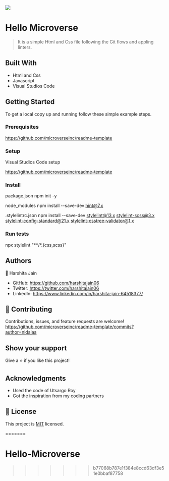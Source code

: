 ![](https://img.shields.io/badge/Microverse-blueviolet)
# Hello Microverse
> It is a simple Html and Css file following the Git flows and appling linters.
## Built With
- Html and Css
- Javascript
- Visual Studios Code


## Getting Started
To get a local copy up and running follow these simple example steps.

### Prerequisites

https://github.com/microverseinc/readme-template

### Setup

Visual Studios Code setup

https://github.com/microverseinc/readme-template

### Install

package.json
npm init -y

node_modules
npm install --save-dev hint@7.x

.stylelintrc.json
npm install --save-dev stylelint@13.x stylelint-scss@3.x stylelint-config-standard@21.x stylelint-csstree-validator@1.x


### Run tests

npx stylelint "**/*.{css,scss}"

## Authors

👤 Harshita Jain


- GitHub: https://github.com/harshitajain06
- Twitter: https://twitter.com/harshitajain06
- LinkedIn: https://www.linkedin.com/in/harshita-jain-64518377/



## 🤝 Contributing

Contributions, issues, and feature requests are welcome!
https://github.com/microverseinc/readme-template/commits?author=nidalaa


## Show your support

Give a ⭐️ if you like this project!

## Acknowledgments

- Used the code of Utsargo Roy
- Got the inspiration from my coding partners


## 📝 License

This project is [MIT](./LICENSE) licensed.

=======
# Hello-Microverse
>>>>>>> b77068b787e1f384e8ccd63df3e51e0bbaf87758
